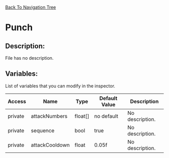 [Back To Navigation Tree](https://wesleywh.github.io/GameDevRepo/docs/navigation.html)
# Punch

## Description:
File has no description.

## Variables:
List of variables that you can modify in the inspector.

|Access|Name|Type|Default Value|Description|
|---|---|---|---|---|
|private|attackNumbers|float[]|no default|No description.|
|private|sequence|bool|true|No description.|
|private|attackCooldown|float|0.05f|No description.|
